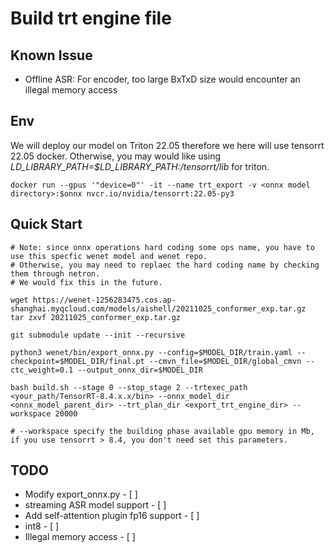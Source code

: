 
# Build trt engine file
## Known Issue
* Offline ASR: For encoder, too large BxTxD size would encounter an illegal memory access  

## Env
We will deploy our model on Triton 22.05 therefore we here will use tensorrt 22.05 docker. Otherwise, you may would like using *LD_LIBRARY_PATH=$LD_LIBRARY_PATH:/tensorrt/lib* for triton.
```
docker run --gpus '"device=0"' -it --name trt_export -v <onnx model directory>:$onnx nvcr.io/nvidia/tensorrt:22.05-py3
```

## Quick Start
```
# Note: since onnx operations hard coding some ops name, you have to use this specfic wenet model and wenet repo.
# Otherwise, you may need to replaec the hard coding name by checking them through netron.   
# We would fix this in the future.

wget https://wenet-1256283475.cos.ap-shanghai.myqcloud.com/models/aishell/20211025_conformer_exp.tar.gz
tar zxvf 20211025_conformer_exp.tar.gz

git submodule update --init --recursive

python3 wenet/bin/export_onnx.py --config=$MODEL_DIR/train.yaml --checkpoint=$MODEL_DIR/final.pt --cmvn_file=$MODEL_DIR/global_cmvn --ctc_weight=0.1 --output_onnx_dir=$MODEL_DIR

bash build.sh --stage 0 --stop_stage 2 --trtexec_path <your_path/TensorRT-8.4.x.x/bin> --onnx_model_dir <onnx_model_parent_dir> --trt_plan_dir <export_trt_engine_dir> --workspace 20000

# --workspace specify the building phase available gpu memory in Mb, if you use tensorrt > 8.4, you don't need set this parameters.

```

## TODO 
* Modify export_onnx.py - [ ]
* streaming ASR model support - [ ]
* Add self-attention plugin fp16 support - [ ]
* int8 - [ ]
* Illegal memory access - [ ]